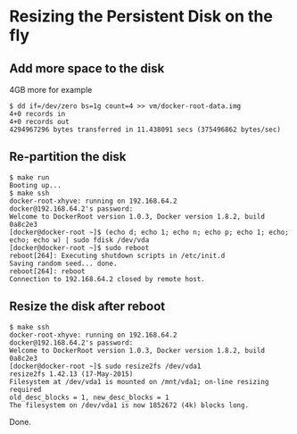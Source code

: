 # Resizing the Persistent Disk on the fly

## Add more space to the disk

4GB more for example

```
$ dd if=/dev/zero bs=1g count=4 >> vm/docker-root-data.img
4+0 records in
4+0 records out
4294967296 bytes transferred in 11.438091 secs (375496862 bytes/sec)
```

## Re-partition the disk

```
$ make run
Booting up...
$ make ssh
docker-root-xhyve: running on 192.168.64.2
docker@192.168.64.2's password: 
Welcome to DockerRoot version 1.0.3, Docker version 1.8.2, build 0a8c2e3
[docker@docker-root ~]$ (echo d; echo 1; echo n; echo p; echo 1; echo; echo; echo w) | sudo fdisk /dev/vda
[docker@docker-root ~]$ sudo reboot
reboot[264]: Executing shutdown scripts in /etc/init.d
Saving random seed... done.
reboot[264]: reboot
Connection to 192.168.64.2 closed by remote host.
```

## Resize the disk after reboot

```
$ make ssh
docker-root-xhyve: running on 192.168.64.2
docker@192.168.64.2's password: 
Welcome to DockerRoot version 1.0.3, Docker version 1.8.2, build 0a8c2e3
[docker@docker-root ~]$ sudo resize2fs /dev/vda1
resize2fs 1.42.13 (17-May-2015)
Filesystem at /dev/vda1 is mounted on /mnt/vda1; on-line resizing required
old_desc_blocks = 1, new_desc_blocks = 1
The filesystem on /dev/vda1 is now 1852672 (4k) blocks long.

```

Done.
